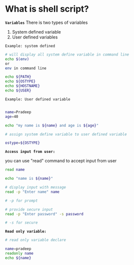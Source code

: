 # What is shell script?

**`Variables`**
There is two types of variables

1. System defined variable
2. User defined variables

`Example: system defined`

```sh
# will display all system define variable in command line
echo $(env)
or
env in command line

echo ${PATH}
echo ${OSTYPE}
echo ${HOSTNAME}
echo ${USER}
```

`Example: User defined variable`

```sh

name=Pradeep
age=40

echo "my name is ${name} and age is ${age}"

# assign system define variable to user defined variable

ostype=${OSTYPE}
```

**`Access input from user:`**

you can use "read" command to accept input from user

```sh
read name

echo "name is ${name}"

# display input with message
read -p "Enter name" name

# -p for prompt

# provide secure input
read -p "Enter password" -s password

# -s for secure
```

**`Read only variable:`**

```sh
# read only variable declare

name=pradeep
readonly name
echo ${name}

```
